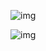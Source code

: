![img](https://img-blog.csdnimg.cn/direct/b327bcb64f3d431fb7d1f3e2923174f2.png)

![img](https://img-blog.csdnimg.cn/direct/25c0bd0e96f54f7fb69d8ba198c0dc5d.png)

